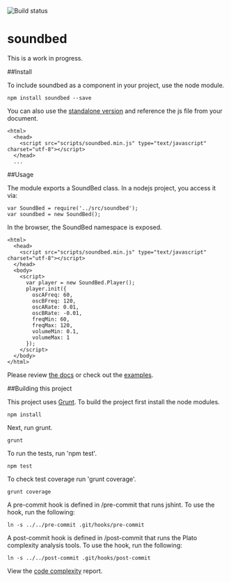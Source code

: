 ![Build status](https://travis-ci.org/vinceallenvince/soundbed.svg?branch=master)

# soundbed

This is a work in progress.

##Install

To include soundbed as a component in your project, use the node module.

```
npm install soundbed --save
```

You can also use the [standalone version](https://github.com/vinceallenvince/soundbed/releases/latest) and reference the js file from your document.

```
<html>
  <head>
    <script src="scripts/soundbed.min.js" type="text/javascript" charset="utf-8"></script>
  </head>
  ...
```

##Usage

The module exports a SoundBed class. In a nodejs project, you access it via:

```
var SoundBed = require('../src/soundbed');
var soundbed = new SoundBed();
```

In the browser, the SoundBed namespace is exposed.

```
<html>
  <head>
    <script src="scripts/soundbed.min.js" type="text/javascript" charset="utf-8"></script>
  </head>
  <body>
    <script>
      var player = new SoundBed.Player();
      player.init({
        oscAFreq: 60,
        oscBFreq: 120,
        oscARate: 0.01,
        oscBRate: -0.01,
        freqMin: 60,
        freqMax: 120,
        volumeMin: 0.1,
        volumeMax: 1
      });
    </script>
  </body>
</html>
```

Please review [the docs](http://vinceallenvince.github.io/soundbed/doc/) or check out the [examples](http://vinceallenvince.github.io/soundbed/).

##Building this project

This project uses [Grunt](http://gruntjs.com). To build the project first install the node modules.

```
npm install
```

Next, run grunt.

```
grunt
```

To run the tests, run 'npm test'.

```
npm test
```

To check test coverage run 'grunt coverage'.

```
grunt coverage
```

A pre-commit hook is defined in /pre-commit that runs jshint. To use the hook, run the following:

```
ln -s ../../pre-commit .git/hooks/pre-commit
```

A post-commit hook is defined in /post-commit that runs the Plato complexity analysis tools. To use the hook, run the following:

```
ln -s ../../post-commit .git/hooks/post-commit
```

View the [code complexity](http://vinceallenvince.github.io/soundbed/reports/) report.
